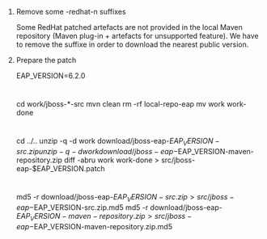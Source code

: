 1. Remove some -redhat-n suffixes
     
    Some RedHat patched artefacts are not provided in the local Maven repository (Maven plug-in + artefacts for unsupported feature). We have to remove the suffixe in order to download the nearest public version.

2. Prepare the patch

    EAP_VERSION=6.2.0
    #
    cd work/jboss-*-src
    mvn clean
    rm -rf local-repo-eap
    mv work work-done
    #
    cd ../..
    unzip -q -d work download/jboss-eap-$EAP_VERSION-src.zip
    unzip -q -d work download/jboss-eap-$EAP_VERSION-maven-repository.zip
    diff -abru work work-done > src/jboss-eap-$EAP_VERSION.patch
    #
    md5 -r download/jboss-eap-$EAP_VERSION-src.zip > src/jboss-eap-$EAP_VERSION-src.zip.md5
    md5 -r download/jboss-eap-$EAP_VERSION-maven-repository.zip > src/jboss-eap-$EAP_VERSION-maven-repository.zip.md5